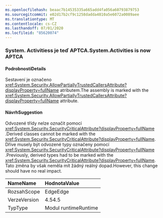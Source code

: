 ```yaml
---
ms.openlocfilehash: beaac7b14535335a665add4fa056a60793879753
ms.sourcegitcommit: e02d17b2cf9c1258dadda4810a5e6072a0089aee
ms.translationtype: MT
ms.contentlocale: cs-CZ
ms.lasthandoff: 07/01/2020
ms.locfileid: "85620074"
---
```

### <a name="systemactivities-is-now-aptca"></a><span data-ttu-id="2b02f-101">System. Activitiess je teď APTCA.</span><span class="sxs-lookup"><span data-stu-id="2b02f-101">System.Activities is now APTCA</span></span>

#### <a name="details"></a><span data-ttu-id="2b02f-102">Podrobnosti</span><span class="sxs-lookup"><span data-stu-id="2b02f-102">Details</span></span>

<span data-ttu-id="2b02f-103">Sestavení je označeno <xref:System.Security.AllowPartiallyTrustedCallersAttribute?displayProperty=fullName> atributem.</span><span class="sxs-lookup"><span data-stu-id="2b02f-103">The assembly is marked with the <xref:System.Security.AllowPartiallyTrustedCallersAttribute?displayProperty=fullName> attribute.</span></span>

#### <a name="suggestion"></a><span data-ttu-id="2b02f-104">Návrh</span><span class="sxs-lookup"><span data-stu-id="2b02f-104">Suggestion</span></span>

<span data-ttu-id="2b02f-105">Odvozené třídy nelze označit pomocí <xref:System.Security.SecurityCriticalAttribute?displayProperty=fullName> .</span><span class="sxs-lookup"><span data-stu-id="2b02f-105">Derived classes cannot be marked with the <xref:System.Security.SecurityCriticalAttribute?displayProperty=fullName>.</span></span> <span data-ttu-id="2b02f-106">Dříve musely být odvozené typy označeny pomocí <xref:System.Security.SecurityCriticalAttribute?displayProperty=fullName> .</span><span class="sxs-lookup"><span data-stu-id="2b02f-106">Previously, derived types had to be marked with the <xref:System.Security.SecurityCriticalAttribute?displayProperty=fullName>.</span></span> <span data-ttu-id="2b02f-107">Tato změna by však neměla mít žádný reálný dopad.</span><span class="sxs-lookup"><span data-stu-id="2b02f-107">However, this change should have no real impact.</span></span>

| <span data-ttu-id="2b02f-108">Name</span><span class="sxs-lookup"><span data-stu-id="2b02f-108">Name</span></span>    | <span data-ttu-id="2b02f-109">Hodnota</span><span class="sxs-lookup"><span data-stu-id="2b02f-109">Value</span></span>       |
|:--------|:------------|
| <span data-ttu-id="2b02f-110">Rozsah</span><span class="sxs-lookup"><span data-stu-id="2b02f-110">Scope</span></span>   |<span data-ttu-id="2b02f-111">Edge</span><span class="sxs-lookup"><span data-stu-id="2b02f-111">Edge</span></span>|
|<span data-ttu-id="2b02f-112">Verze</span><span class="sxs-lookup"><span data-stu-id="2b02f-112">Version</span></span>|<span data-ttu-id="2b02f-113">4.5</span><span class="sxs-lookup"><span data-stu-id="2b02f-113">4.5</span></span>|
|<span data-ttu-id="2b02f-114">Typ</span><span class="sxs-lookup"><span data-stu-id="2b02f-114">Type</span></span>|<span data-ttu-id="2b02f-115">Modul runtime</span><span class="sxs-lookup"><span data-stu-id="2b02f-115">Runtime</span></span>|

